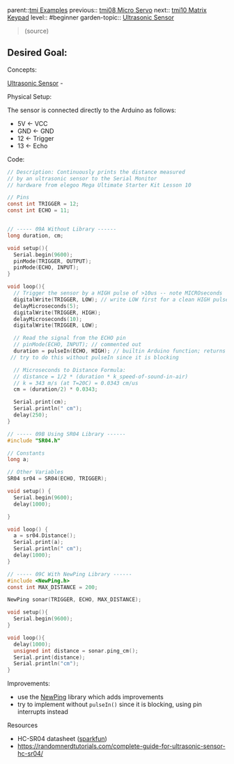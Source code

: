 parent::[tmi Examples](tmi%20Examples.md)
previous:: [tmi08 Micro Servo](tmi08%20Micro%20Servo.md)
next:: [tmi10 Matrix Keypad](tmi10%20Matrix%20Keypad.md)
level:: #beginner
garden-topic:: [Ultrasonic Sensor](../../Ultrasonic%20Sensor.md)

>  (source)

Desired Goal:
- 

Concepts:

[Ultrasonic Sensor](../../Ultrasonic%20Sensor.md) -

Physical Setup:

The sensor is connected directly to the Arduino as follows:
- 5V <- VCC
- GND <- GND
- 12 <- Trigger
- 13 <- Echo

Code:

``` c
// Description: Continuously prints the distance measured 
// by an ultrasonic sensor to the Serial Monitor
// hardware from elegoo Mega Ultimate Starter Kit Lesson 10

// Pins
const int TRIGGER = 12;
const int ECHO = 11;


// ----- 09A Without Library ------
long duration, cm;

void setup(){
  Serial.begin(9600);
  pinMode(TRIGGER, OUTPUT);
  pinMode(ECHO, INPUT);
}

void loop(){
  // Trigger the sensor by a HIGH pulse of >10us -- note MICROseconds
  digitalWrite(TRIGGER, LOW); // write LOW first for a clean HIGH pulse
  delayMicroseconds(5);
  digitalWrite(TRIGGER, HIGH);
  delayMicroseconds(10);
  digitalWrite(TRIGGER, LOW); 

  // Read the signal from the ECHO pin
  // pinMode(ECHO, INPUT); // commented out 
  duration = pulseIn(ECHO, HIGH); // builtin Arduino function; returns microseconds
 // try to do this without pulseIn since it is blocking

  // Microseconds to Distance Formula:
  // distance = 1/2 * (duration * k_speed-of-sound-in-air)
  // k = 343 m/s (at T=20C) = 0.0343 cm/us
  cm = (duration/2) * 0.0343;

  Serial.print(cm);
  Serial.println(" cm");
  delay(250);
}

// ----- 09B Using SR04 Library ------
#include "SR04.h"

// Constants
long a;

// Other Variables
SR04 sr04 = SR04(ECHO, TRIGGER);

void setup() {
  Serial.begin(9600);
  delay(1000);

}

void loop() {
  a = sr04.Distance();
  Serial.print(a);
  Serial.println(" cm");
  delay(1000);
}

// ----- 09C With NewPing Library ------
#include <NewPing.h>
const int MAX_DISTANCE = 200;

NewPing sonar(TRIGGER, ECHO, MAX_DISTANCE);

void setup(){
  Serial.begin(9600);
}

void loop(){
  delay(1000);
  unsigned int distance = sonar.ping_cm();
  Serial.print(distance);
  Serial.println("cm");
}

```

Improvements:
- use the [NewPing](https://www.arduino.cc/reference/en/libraries/newping/) library which adds improvements
- try to implement without `pulseIn()` since it is blocking, using pin interrupts instead

Resources
- HC-SR04 datasheet ([sparkfun](https://cdn.sparkfun.com/datasheets/Sensors/Proximity/HCSR04.pdf))
- https://randomnerdtutorials.com/complete-guide-for-ultrasonic-sensor-hc-sr04/